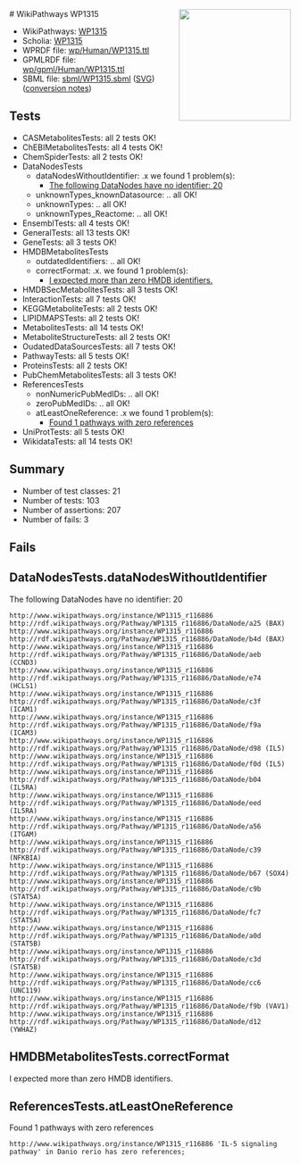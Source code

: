 <img style="float: right; width: 200px" src="../logo.png" />
# WikiPathways WP1315

* WikiPathways: [WP1315](https://identifiers.org/wikipathways:WP1315)
* Scholia: [WP1315](https://scholia.toolforge.org/wikipathways/WP1315)
* WPRDF file: [wp/Human/WP1315.ttl](../wp/Human/WP1315.ttl)
* GPMLRDF file: [wp/gpml/Human/WP1315.ttl](../wp/gpml/Human/WP1315.ttl)
* SBML file: [sbml/WP1315.sbml](../sbml/WP1315.sbml) ([SVG](../sbml/WP1315.svg)) ([conversion notes](../sbml/WP1315.txt))

## Tests
* CASMetabolitesTests: all 2 tests OK!
* ChEBIMetabolitesTests: all 4 tests OK!
* ChemSpiderTests: all 2 tests OK!
* DataNodesTests
    * dataNodesWithoutIdentifier: .x we found 1 problem(s):
        * [The following DataNodes have no identifier: 20](#8792c4af)
    * unknownTypes_knownDatasource: .. all OK!
    * unknownTypes: .. all OK!
    * unknownTypes_Reactome: .. all OK!
* EnsemblTests: all 4 tests OK!
* GeneralTests: all 13 tests OK!
* GeneTests: all 3 tests OK!
* HMDBMetabolitesTests
    * outdatedIdentifiers: .. all OK!
    * correctFormat: .x. we found 1 problem(s):
        * [I expected more than zero HMDB identifiers.](#ad154c1e)
* HMDBSecMetabolitesTests: all 3 tests OK!
* InteractionTests: all 7 tests OK!
* KEGGMetaboliteTests: all 2 tests OK!
* LIPIDMAPSTests: all 2 tests OK!
* MetabolitesTests: all 14 tests OK!
* MetaboliteStructureTests: all 2 tests OK!
* OudatedDataSourcesTests: all 7 tests OK!
* PathwayTests: all 5 tests OK!
* ProteinsTests: all 2 tests OK!
* PubChemMetabolitesTests: all 3 tests OK!
* ReferencesTests
    * nonNumericPubMedIDs: .. all OK!
    * zeroPubMedIDs: .. all OK!
    * atLeastOneReference: .x we found 1 problem(s):
        * [Found 1 pathways with zero references](#35eb778e)
* UniProtTests: all 5 tests OK!
* WikidataTests: all 14 tests OK!


## Summary

* Number of test classes: 21
* Number of tests: 103
* Number of assertions: 207
* Number of fails: 3

## Fails

<a name="8792c4af" />

## DataNodesTests.dataNodesWithoutIdentifier

The following DataNodes have no identifier: 20
```
http://www.wikipathways.org/instance/WP1315_r116886 http://rdf.wikipathways.org/Pathway/WP1315_r116886/DataNode/a25 (BAX)
http://www.wikipathways.org/instance/WP1315_r116886 http://rdf.wikipathways.org/Pathway/WP1315_r116886/DataNode/b4d (BAX)
http://www.wikipathways.org/instance/WP1315_r116886 http://rdf.wikipathways.org/Pathway/WP1315_r116886/DataNode/aeb (CCND3)
http://www.wikipathways.org/instance/WP1315_r116886 http://rdf.wikipathways.org/Pathway/WP1315_r116886/DataNode/e74 (HCLS1)
http://www.wikipathways.org/instance/WP1315_r116886 http://rdf.wikipathways.org/Pathway/WP1315_r116886/DataNode/c3f (ICAM1)
http://www.wikipathways.org/instance/WP1315_r116886 http://rdf.wikipathways.org/Pathway/WP1315_r116886/DataNode/f9a (ICAM3)
http://www.wikipathways.org/instance/WP1315_r116886 http://rdf.wikipathways.org/Pathway/WP1315_r116886/DataNode/d98 (IL5)
http://www.wikipathways.org/instance/WP1315_r116886 http://rdf.wikipathways.org/Pathway/WP1315_r116886/DataNode/f0d (IL5)
http://www.wikipathways.org/instance/WP1315_r116886 http://rdf.wikipathways.org/Pathway/WP1315_r116886/DataNode/b04 (IL5RA)
http://www.wikipathways.org/instance/WP1315_r116886 http://rdf.wikipathways.org/Pathway/WP1315_r116886/DataNode/eed (IL5RA)
http://www.wikipathways.org/instance/WP1315_r116886 http://rdf.wikipathways.org/Pathway/WP1315_r116886/DataNode/a56 (ITGAM)
http://www.wikipathways.org/instance/WP1315_r116886 http://rdf.wikipathways.org/Pathway/WP1315_r116886/DataNode/c39 (NFKBIA)
http://www.wikipathways.org/instance/WP1315_r116886 http://rdf.wikipathways.org/Pathway/WP1315_r116886/DataNode/b67 (SOX4)
http://www.wikipathways.org/instance/WP1315_r116886 http://rdf.wikipathways.org/Pathway/WP1315_r116886/DataNode/c9b (STAT5A)
http://www.wikipathways.org/instance/WP1315_r116886 http://rdf.wikipathways.org/Pathway/WP1315_r116886/DataNode/fc7 (STAT5A)
http://www.wikipathways.org/instance/WP1315_r116886 http://rdf.wikipathways.org/Pathway/WP1315_r116886/DataNode/a0d (STAT5B)
http://www.wikipathways.org/instance/WP1315_r116886 http://rdf.wikipathways.org/Pathway/WP1315_r116886/DataNode/c3d (STAT5B)
http://www.wikipathways.org/instance/WP1315_r116886 http://rdf.wikipathways.org/Pathway/WP1315_r116886/DataNode/cc6 (UNC119)
http://www.wikipathways.org/instance/WP1315_r116886 http://rdf.wikipathways.org/Pathway/WP1315_r116886/DataNode/f9b (VAV1)
http://www.wikipathways.org/instance/WP1315_r116886 http://rdf.wikipathways.org/Pathway/WP1315_r116886/DataNode/d12 (YWHAZ)
```

<a name="ad154c1e" />

## HMDBMetabolitesTests.correctFormat

I expected more than zero HMDB identifiers.
<a name="35eb778e" />

## ReferencesTests.atLeastOneReference

Found 1 pathways with zero references
```
http://www.wikipathways.org/instance/WP1315_r116886 'IL-5 signaling pathway' in Danio rerio has zero references; 
```

